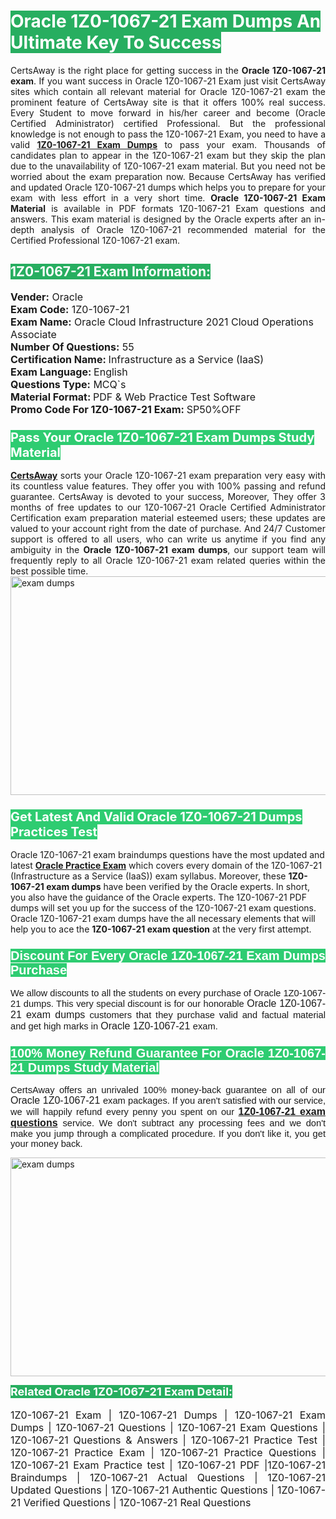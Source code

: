 <h1><span style="color:#ffffff"><strong><span style="background-color:#27ae60">Oracle 1Z0-1067-21 Exam Dumps An Ultimate Key To Success</span></strong></span></h1> <div style="text-align:justify">CertsAway is the right place for getting success in the <strong>Oracle 1Z0-1067-21 exam</strong>. If you want success in Oracle 1Z0-1067-21 Exam just visit CertsAway sites which contain all relevant material for Oracle 1Z0-1067-21 exam the prominent feature of CertsAway site is that it offers 100% real success. Every Student to move forward in his/her career and become (Oracle Certified Administrator) certified Professional. But the professional knowledge is not enough to pass the 1Z0-1067-21 Exam, you need to have a valid <a href="https://www.certsaway.com/oracle/1z0-1067-21-exam-dumps"><strong>1Z0-1067-21 Exam Dumps</strong></a> to pass your exam. Thousands of candidates plan to appear in the 1Z0-1067-21 exam but they skip the plan due to the unavailability of 1Z0-1067-21 exam material. But you need not be worried about the exam preparation now. Because CertsAway has verified and updated Oracle 1Z0-1067-21 dumps which helps you to prepare for your exam with less effort in a very short time. <strong>Oracle 1Z0-1067-21 Exam Material</strong> is available in PDF formats 1Z0-1067-21 Exam questions and answers. This exam material is designed by the Oracle experts after an in-depth analysis of Oracle 1Z0-1067-21 recommended material for the Certified Professional 1Z0-1067-21 exam.</div> <h2 style="text-align:justify"><span style="color:#ffffff"><span style="background-color:#27ae60">1Z0-1067-21 Exam Information:</span></span></h2> <p><span style="font-size:16px"><strong>Vender:</strong> Oracle<br /> <strong>Exam Code:</strong> 1Z0-1067-21<br /> <strong>Exam Name:</strong> Oracle Cloud Infrastructure 2021 Cloud Operations Associate<br /> <strong>Number Of Questions:</strong> 55<br /> <strong>Certification Name: </strong>Infrastructure as a Service (IaaS)<br /> <strong>Exam Language: </strong>English<br /> <strong>Questions Type:</strong> MCQ`s<br /> <strong>Material Format: </strong>PDF & Web Practice Test Software<br /> <strong>Promo Code For 1Z0-1067-21 Exam: </strong>SP50%OFF</span></p> <h3><span style="font-size:20px"><span style="color:#ffffff"><strong><span style="background-color:#2ecc71">Pass Your Oracle 1Z0-1067-21 Exam Dumps Study Material</span></strong></span></span></h3> <div style="text-align:justify"><a href=" https://www.certsaway.com/"><strong>CertsAway</strong></a> sorts your Oracle 1Z0-1067-21 exam preparation very easy with its countless value features. They offer you with 100% passing and refund guarantee. CertsAway is devoted to your success, Moreover, They offer 3 months of free updates to our 1Z0-1067-21 Oracle Certified Administrator Certification exam preparation material esteemed users; these updates are valued to your account right from the date of purchase. And 24/7 Customer support is offered to all users, who can write us anytime if you find any ambiguity in the <strong>Oracle 1Z0-1067-21 exam dumps</strong>, our support team will frequently reply to all Oracle 1Z0-1067-21 exam related queries within the best possible time.</div> <div style="text-align:justify"> </div> <div style="text-align:justify"><a href="https://www.certsaway.com/oracle/1z0-1067-21-exam-dumps" rel="no-follow"><img alt="exam dumps" src="https://www.certcollections.com/uploads/content/certsaway.png" style="height:350px; width:750px" /></a></div> <h3><span style="font-size:20px"><span style="color:#ffffff"><strong><span style="background-color:#2ecc71">Get Latest And Valid Oracle 1Z0-1067-21 Dumps Practices Test</span></strong></span></span></h3> <p>Oracle 1Z0-1067-21 exam braindumps questions have the most updated and latest <a href="https://www.certsaway.com/oracle-questions"><strong>Oracle Practice Exam</strong></a> which covers every domain of the 1Z0-1067-21 (Infrastructure as a Service (IaaS)) exam syllabus. Moreover, these <strong>1Z0-1067-21 exam dumps</strong> have been verified by the Oracle experts. In short, you also have the guidance of the Oracle experts. The 1Z0-1067-21 PDF dumps will set you up for the success of the 1Z0-1067-21 exam questions. Oracle 1Z0-1067-21 exam dumps have the all necessary elements that will help you to ace the <strong>1Z0-1067-21 exam question</strong> at the very first attempt.</p> <h3 style="text-align:justify"><span style="font-size:20px"><span style="color:#ffffff"><strong><span style="font-family:Calibri,sans-serif"><span style="background-color:#2ecc71">Discount For Every </span><span style="background-color:#2ecc71">Oracle 1Z0-1067-21 Exam</span><span style="background-color:#2ecc71"> Dumps Purchase</span></span></strong></span></span></h3> <div style="text-align:justify"> <p><span style="font-size:11pt"><span style="font-family:Calibri,sans-serif">We allow discounts to all the students on every purchase of Oracle 1Z0-1067-21 dumps. This very special discount is for our honorable <span style="font-size:12.0pt"><span style="background-color:white">Oracle 1Z0-1067-21 exam dumps </span></span>customers that they purchase valid and factual material and get high marks in <span style="font-size:12.0pt"><span style="background-color:white">Oracle 1Z0-1067-21 </span></span>exam. </span></span></p> <h3><span style="font-size:20px"><span style="color:#ffffff"><strong><span style="font-family:Calibri,sans-serif"><span style="background-color:#2ecc71">100% Money Refund Guarantee For </span><span style="background-color:#2ecc71">Oracle 1Z0-1067-21 Dumps Study Material</span></span></strong></span></span></h3> <p><span style="font-size:11pt"><span style="font-family:Calibri,sans-serif">CertsAway offers an unrivaled 100% money-back guarantee on all of our <span style="font-size:12.0pt"><span style="background-color:white">Oracle 1Z0-1067-21 </span></span>exam packages. If you aren't satisfied with our service, we will happily refund every penny you spent on our <span style="font-size:12.0pt"><span style="background-color:white"><a href="https://www.certsaway.com/oracle/1z0-1067-21-exam-dumps"><strong>1Z0-1067-21 exam questions</strong></a> </span></span>service. We don't subtract any processing fees and we don't make you jump through a complicated procedure. If you don't like it, you get your money back.</span></span></p> <p><a href="https://www.certsaway.com/oracle/1z0-1067-21-exam-dumps" rel="no-follow"><img alt="exam dumps" src="https://www.certcollections.com/uploads/content/certsaway_(2)2.png" style="height:350px; width:750px" /></a></p> <p><span style="color:#ffffff"><strong><span style="font-size:18px"><span style="background-color:#27ae60">Related Oracle 1Z0-1067-21 Exam Detail:</span></span></strong></span><br /> <br /> <span style="font-size:16px">1Z0-1067-21 Exam | 1Z0-1067-21 Dumps | 1Z0-1067-21 Exam Dumps | 1Z0-1067-21 Questions | 1Z0-1067-21 Exam Questions | 1Z0-1067-21 Questions & Answers | 1Z0-1067-21 Practice Test | 1Z0-1067-21 Practice Exam | 1Z0-1067-21 Practice Questions | 1Z0-1067-21 Exam Practice test | 1Z0-1067-21 PDF |1Z0-1067-21 Braindumps | 1Z0-1067-21 Actual Questions | 1Z0-1067-21 Updated Questions | 1Z0-1067-21 Authentic Questions | 1Z0-1067-21 Verified Questions | 1Z0-1067-21 Real Questions</span></p> </div>
